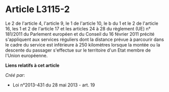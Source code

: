 # Article L3115-2

Le 2 de l'article 4, l'article 9, le 1 de l'article 10, le b du 1 et le 2 de l'article 16, les 1 et 2 de l'article 17 et les
articles 24 à 28 du règlement (UE) n° 181/2011 du Parlement européen et du Conseil du 16 février 2011 précité s'appliquent
aux services réguliers dont la distance prévue à parcourir dans le cadre du service est inférieure à 250 kilomètres lorsque
la montée ou la descente du passager s'effectue sur le territoire d'un Etat membre de l'Union européenne.

**Liens relatifs à cet article**

_Créé par_:

  - Loi n°2013-431 du 28 mai 2013 - art. 19
